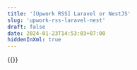 ```yaml
---
title: '[Upwork RSS] Laravel or NestJS'
slug: 'upwork-rss-laravel-nest'
draft: false
date: 2024-01-23T14:53:03+07:00
hiddenInXml: true
---
```


{{<rssapp-wall id="GvpLVMCgwAxopUkj">}}
